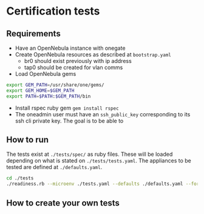 # Certification tests

## Requirements

- Have an OpenNebula instance with onegate
- Create OpenNebula resources as described at `bootstrap.yaml`
  - br0 should exist previously with ip address
  - tap0 should be created for vlan comms
- Load OpenNebula gems
```bash
export GEM_PATH=/usr/share/one/gems/
export GEM_HOME=$GEM_PATH
export PATH=$PATH:$GEM_PATH/bin
```
- Install rspec ruby gem `gem install rspec`
- The oneadmin user must have an `ssh_public_key` corresponding to its ssh cli private key. The goal is to be able to

## How to run

The tests exist at `./tests/spec/` as ruby files. These will be loaded depending on what is stated on `./tests/tests.yaml`. The appliances to be tested are defined at `./defaults.yaml`.

```bash
cd ./tests
./readiness.rb --microenv ./tests.yaml --defaults ./defaults.yaml --format h --output results.html --format d --output results.txt --format j --output results.json
```

## How to create your own tests
